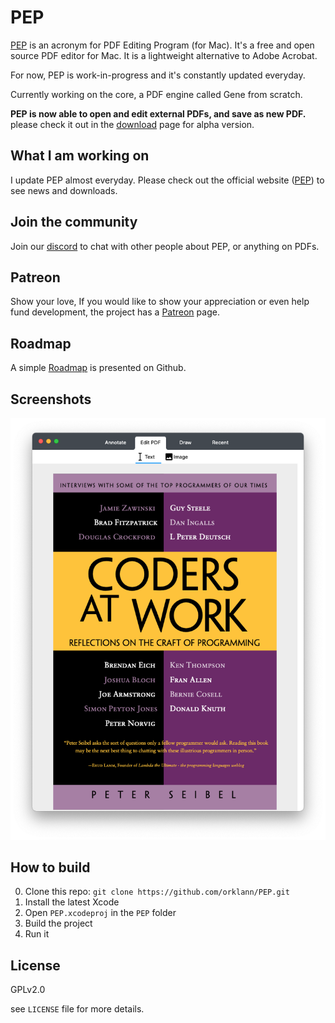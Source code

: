 # PEP

[PEP](https://macpep.org/) is an acronym for PDF Editing Program (for Mac). It's a free and open source PDF editor for Mac. It is a lightweight alternative to Adobe Acrobat.

For now, PEP is work-in-progress and it's constantly updated everyday.

Currently working on the core, a PDF engine called Gene from scratch.

**PEP is now able to open and edit external PDFs, and save as new PDF.** please check it out in
the [download](https://macpep.org/download) page for alpha version.


## What I am working on
I update PEP almost everyday. Please check out the official website ([PEP](https://macpep.org/)) to see news and downloads.

## Join the community
Join our [discord](https://discord.gg/Fvs8xS7As6) to chat with other people about PEP, or anything on PDFs.

## Patreon
Show your love, If you would like to show your appreciation or even help fund development, the project has a [Patreon](https://www.patreon.com/aaronelkins) page.


## Roadmap

A simple [Roadmap](https://github.com/orklann/PEP/projects/1) is presented on Github.

## Screenshots
![](https://raw.githubusercontent.com/orklann/PEP/master/Screenshots/graphics_work.png)


## How to build

0. Clone this repo: `git clone https://github.com/orklann/PEP.git`
1. Install the latest Xcode
2. Open `PEP.xcodeproj` in the `PEP` folder
3. Build the project
4. Run it

## License
GPLv2.0 

see `LICENSE` file for more details. 
